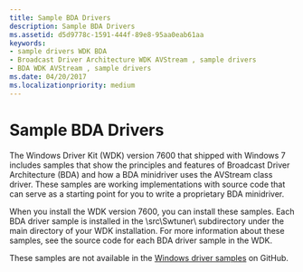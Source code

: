 ```yaml
---
title: Sample BDA Drivers
description: Sample BDA Drivers
ms.assetid: d5d9778c-1591-444f-89e8-95aa0eab61aa
keywords:
- sample drivers WDK BDA
- Broadcast Driver Architecture WDK AVStream , sample drivers
- BDA WDK AVStream , sample drivers
ms.date: 04/20/2017
ms.localizationpriority: medium
---
```


# Sample BDA Drivers

The Windows Driver Kit (WDK) version 7600 that shipped with Windows 7 includes samples that show the principles and features of Broadcast Driver Architecture (BDA) and how a BDA minidriver uses the AVStream class driver. These samples are working implementations with source code that can serve as a starting point for you to write a proprietary BDA minidriver.

When you install the WDK version 7600, you can install these samples. Each BDA driver sample is installed in the \\src\\Swtuner\\ subdirectory under the main directory of your WDK installation. For more information about these samples, see the source code for each BDA driver sample in the WDK.

These samples are not available in the [Windows driver samples](https://github.com/Microsoft/Windows-driver-samples) on GitHub.
